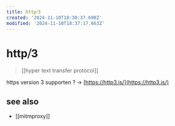 ```yaml
---
title: http⧸3
created: '2024-11-10T18:30:37.698Z'
modified: '2024-11-10T18:37:17.663Z'
---
```


# http⧸3

> [[hyper text transfer protocol]]

https version 3 supporten ? -> [https://http3.is/](https://http3.is/)


## see also

- [[mitmproxy]]
